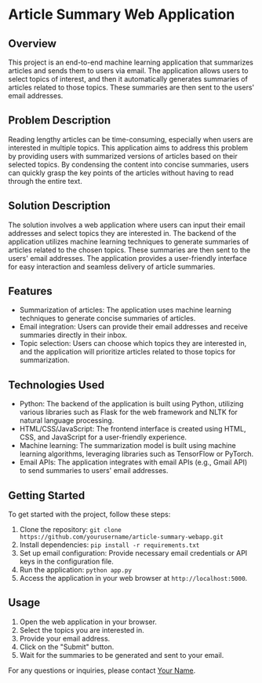 # Article Summary Web Application

## Overview

This project is an end-to-end machine learning application that summarizes articles and sends them to users via email. The application allows users to select topics of interest, and then it automatically generates summaries of articles related to those topics. These summaries are then sent to the users' email addresses.

## Problem Description

Reading lengthy articles can be time-consuming, especially when users are interested in multiple topics. This application aims to address this problem by providing users with summarized versions of articles based on their selected topics. By condensing the content into concise summaries, users can quickly grasp the key points of the articles without having to read through the entire text.

## Solution Description

The solution involves a web application where users can input their email addresses and select topics they are interested in. The backend of the application utilizes machine learning techniques to generate summaries of articles related to the chosen topics. These summaries are then sent to the users' email addresses. The application provides a user-friendly interface for easy interaction and seamless delivery of article summaries.
## Features

- Summarization of articles: The application uses machine learning techniques to generate concise summaries of articles.
- Email integration: Users can provide their email addresses and receive summaries directly in their inbox.
- Topic selection: Users can choose which topics they are interested in, and the application will prioritize articles related to those topics for summarization.

## Technologies Used

- Python: The backend of the application is built using Python, utilizing various libraries such as Flask for the web framework and NLTK for natural language processing.
- HTML/CSS/JavaScript: The frontend interface is created using HTML, CSS, and JavaScript for a user-friendly experience.
- Machine learning: The summarization model is built using machine learning algorithms, leveraging libraries such as TensorFlow or PyTorch.
- Email APIs: The application integrates with email APIs (e.g., Gmail API) to send summaries to users' email addresses.

## Getting Started

To get started with the project, follow these steps:

1. Clone the repository: `git clone https://github.com/yourusername/article-summary-webapp.git`
2. Install dependencies: `pip install -r requirements.txt`
3. Set up email configuration: Provide necessary email credentials or API keys in the configuration file.
4. Run the application: `python app.py`
5. Access the application in your web browser at `http://localhost:5000`.

## Usage

1. Open the web application in your browser.
2. Select the topics you are interested in.
3. Provide your email address.
4. Click on the "Submit" button.
5. Wait for the summaries to be generated and sent to your email.


For any questions or inquiries, please contact [Your Name](mailto:your@email.com).

